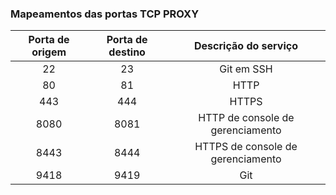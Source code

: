 ### Mapeamentos das portas TCP PROXY

| Porta de origem | Porta de destino |       Descrição do serviço        |
|:---------------:|:----------------:|:---------------------------------:|
|       22        |        23        |            Git em SSH             |
|       80        |        81        |               HTTP                |
|       443       |       444        |               HTTPS               |
|      8080       |       8081       | HTTP de console de gerenciamento  |
|      8443       |       8444       | HTTPS de console de gerenciamento |
|      9418       |       9419       |                Git                |
